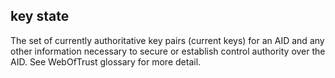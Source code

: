 ## key state

The set of currently authoritative key pairs (current keys) for an AID and any other information necessary to secure or establish control authority over the AID. See WebOfTrust glossary for more detail.

